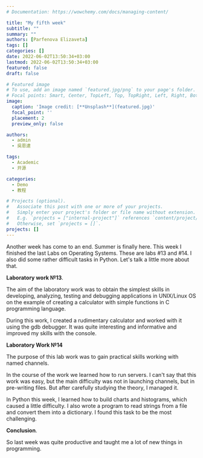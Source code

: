 ```yaml
---
# Documentation: https://wowchemy.com/docs/managing-content/

title: "My fifth week"
subtitle: ""
summary: ""
authors: [Parfenova Elizaveta]
tags: []
categories: []
date: 2022-06-02T13:50:34+03:00
lastmod: 2022-06-02T13:50:34+03:00
featured: false
draft: false

# Featured image
# To use, add an image named `featured.jpg/png` to your page's folder.
# Focal points: Smart, Center, TopLeft, Top, TopRight, Left, Right, BottomLeft, Bottom, BottomRight.
image:
  caption: 'Image credit: [**Unsplash**](featured.jpg)'
  focal_point: ''
  placement: 2
  preview_only: false

authors:
  - admin
  - 吳恩達

tags:
  - Academic
  - 开源

categories:
  - Demo
  - 教程

# Projects (optional).
#   Associate this post with one or more of your projects.
#   Simply enter your project's folder or file name without extension.
#   E.g. `projects = ["internal-project"]` references `content/project/deep-learning/index.md`.
#   Otherwise, set `projects = []`.
projects: []
---
```


Another week has come to an end. Summer is finally here. This week I finished the last Labs on Operating Systems. These are labs #13 and #14. I also did some rather difficult tasks in Python. Let's talk a little more about that.

**Laboratory work №13**.

The aim of the laboratory work was to obtain the simplest skills in developing, analyzing, testing and debugging applications in UNIX/Linux OS on the example of creating a calculator with simple functions in C programming language.

During this work, I created a rudimentary calculator and worked with it using the gdb debugger. It was quite interesting and informative and improved my skills with the console.

**Laboratory Work №14**

The purpose of this lab work was to gain practical skills working with named channels.

In the course of the work we learned how to run servers. I can't say that this work was easy, but the main difficulty was not in launching channels, but in pre-writing files. But after carefully studying the theory, I managed it.

In Python this week, I learned how to build charts and histograms, which caused a little difficulty. I also wrote a program to read strings from a file and convert them into a dictionary. I found this task to be the most challenging. 

**Conclusion**.

So last week was quite productive and taught me a lot of new things in programming.